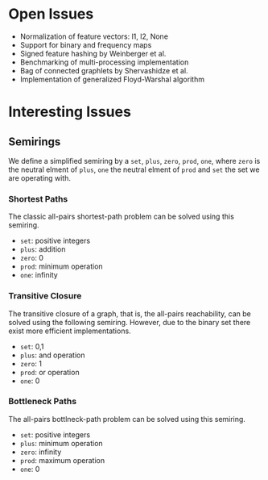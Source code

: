 # Open Issues

- Normalization of feature vectors: l1, l2, None
- Support for binary and frequency maps
- Signed feature hashing by Weinberger et al.
- Benchmarking of multi-processing implementation
- Bag of connected graphlets by Shervashidze et al.
- Implementation of generalized Floyd-Warshal algorithm

# Interesting Issues

## Semirings

We define a simplified semiring by a `set`, `plus`, `zero`, `prod`, `one`,
where `zero` is the neutral elment of `plus`, `one` the neutral elment of
`prod` and `set` the set we are operating with.

### Shortest Paths

The classic all-pairs shortest-path problem can be solved using
this semiring.

- `set`: positive integers
- `plus`: addition
- `zero`: 0
- `prod`: minimum operation
- `one`: infinity

### Transitive Closure

The transitive closure of a graph, that is, the all-pairs reachability,
can be solved using the following semiring. However, due to the binary
set there exist more efficient implementations.

- `set`: 0,1
- `plus`: and operation
- `zero`: 1
- `prod`: or operation
- `one`: 0

### Bottleneck Paths

The all-pairs bottlneck-path problem can be solved using this semiring.

- `set`: positive integers
- `plus`: minimum operation
- `zero`: infinity
- `prod`: maximum operation
- `one`: 0
